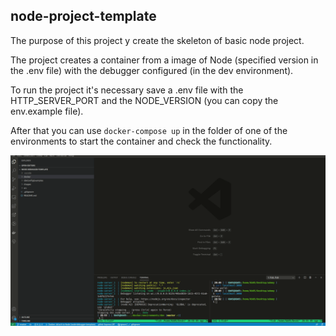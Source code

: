## node-project-template
The purpose of this project y create the skeleton of basic node project. 

The project creates a container from a image of Node (specified version in the .env file) with the debugger configured (in the dev environment).


To run the project it's necessary save a .env file with the HTTP_SERVER_PORT and the NODE_VERSION (you can copy the env.example file).

After that you can use ```docker-compose up``` in the folder of one of the environments to start the container and check the functionality.

<img src="https://raw.githubusercontent.com/kb05/node-project-template/master/images/node-project-template.gif">